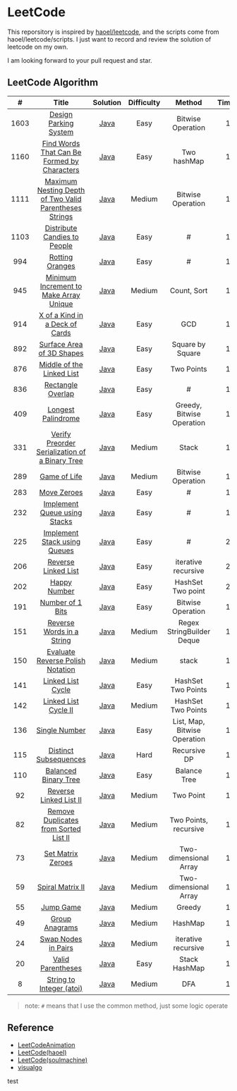# LeetCode

This reporsitory is inspired by [haoel/leetcode](<https://github.com/haoel/leetcode>), and the scripts come from haoel/leetcode/scripts. I just want to record and review the solution of leetcode on my own.

I am looking forward to your pull request and star.

## LeetCode Algorithm

| #    | Title                                                   | Solution | Difficulty | Method| Times |
| :----: | :-------------------------------------------------------: | :--------: | :----------: | :--------: | :----------: |
|1603|[Design Parking System](https://leetcode.com/problems/design-parking-system/) | [Java](./algorithms/java/DesignParkingSystem/ParkingSystem.java)|Easy|Bitwise Operation|1|
|1160|[Find Words That Can Be Formed by Characters](https://leetcode.com/problems/find-words-that-can-be-formed-by-characters/) | [Java](./algorithms/java/FindWordsThatCanBeFormedByCharacters/FindWordsThatCanBeFormedByCharacters.java)|Easy|Two hashMap|1|
|1111|[Maximum Nesting Depth of Two Valid Parentheses Strings](https://leetcode.com/problems/maximum-nesting-depth-of-two-valid-parentheses-strings/) | [Java](./algorithms/java/MaximumNestingDepthOfTwoValidParenthesesStrings/MaximumNestingDepthOfTwoValidParenthesesStrings.java)|Medium|Bitwise Operation|1|
|1103|[Distribute Candies to People](https://leetcode.com/problems/distribute-candies-to-people/) | [Java](./algorithms/java/DistributeCandiesToPeople/DistributeCandiesToPeople.java)|Easy|#|1|
|994|[Rotting Oranges](https://leetcode.com/problems/rotting-oranges/) | [Java](./algorithms/java/RottingOranges/RottingOranges.java)|Easy|#|1|
|945|[Minimum Increment to Make Array Unique](https://leetcode.com/problems/minimum-increment-to-make-array-unique/) | [Java](./algorithms/java/MinimumIncrementToMakeArrayUnique/MinimumIncrementToMakeArrayUnique.java)|Medium|Count, Sort|1|
|914|[X of a Kind in a Deck of Cards](https://leetcode.com/problems/x-of-a-kind-in-a-deck-of-cards/) | [Java](./algorithms/java/XOfAKindInADeckOfCards/XOfAKindInADeckOfCards.java)|Easy|GCD|1|
|892|[Surface Area of 3D Shapes](https://leetcode.com/problems/surface-area-of-3d-shapes/) | [Java](./algorithms/java/SurfaceAreaOf3dShapes/SurfaceAreaOf3dShapes.java)|Easy|Square by Square|1|
|876|[Middle of the Linked List](https://leetcode.com/problems/middle-of-the-linked-list/) | [Java](./algorithms/java/MiddleOfTheLinkedList/MiddleOfTheLinkedList.java)|Easy|Two Points|1|
|836|[Rectangle Overlap](https://leetcode.com/problems/rectangle-overlap/) | [Java](./algorithms/java/RectangleOverlap/RectangleOverlap.java)|Easy|#|1|
|409|[Longest Palindrome](https://leetcode.com/problems/longest-palindrome/) | [Java](./algorithms/java/LongestPalindrome/LongestPalindrome.java)|Easy|Greedy, Bitwise Operation|1|
|331|[Verify Preorder Serialization of a Binary Tree](https://leetcode.com/problems/verify-preorder-serialization-of-a-binary-tree/) | [Java](./algorithms/java/IsValidSerialization/IisValidSerialization.java)|Medium|Stack|1|
|289|[Game of Life](https://leetcode.com/problems/game-of-life/) | [Java](./algorithms/java/GameOfLife/GameOfLife.java)|Medium|Bitwise Operation|1|
|283|[Move Zeroes](https://leetcode.com/problems/move-../zeroes/) | [Java](./algorithms/java/MoveZeroes/MoveZeroes.java)|Easy|#|1|
|232|[Implement Queue using Stacks](https://leetcode.com/problems/implement-queue-using-stacks/) | [Java](./algorithms/java/ImplementQueueUsingStacks/ImplementQueueUsingStacks.java)|Easy|#|1|
|225|[Implement Stack using Queues](https://leetcode.com/problems/implement-stack-using-queues/) | [Java](./algorithms/java/ImplementStackUsingQueues/ImplementStackUsingQueues.java)|Easy|#|2|
|206|[Reverse Linked List](https://leetcode.com/problems/reverse-linked-list/) | [Java](./algorithms/java/ReverseLinkedList/ReverseLinkedList.java)|Easy|iterative recursive|2|
|202|[Happy Number](https://leetcode.com/problems/happy-number/solution/kuai-le-shu-by-leetcode/) | [Java](./algorithms/java/HappyNumber/HappyNumber.java)|Easy|HashSet Two point|2|
|191|[Number of 1 Bits](https://leetcode.com/problems/number-of-1-bits/) | [Java](./algorithms/java/NumberOf1Bits/NumberOf1Bits.java)|Easy|Bitwise Operation|1|
|151|[Reverse Words in a String](https://leetcode.com/problems/reverse-words-in-a-string/) | [Java](./algorithms/java/ReverseWordsInAString/ReverseWordsInAString.java)|Medium|Regex StringBuilder Deque|1|
|150|[Evaluate Reverse Polish Notation](https://leetcode.com/problems/evaluate-reverse-polish-notation/) | [Java](./algorithms/java/EvaluateReversePolishNotation/EvaluateReversePolishNotation.java)|Medium|stack|1|
|141|[Linked List Cycle](https://leetcode.com/problems/linked-list-cycle) | [Java](./algorithms/java/LinkedListCycle/LinkedListCycle.java)|Easy|HashSet Two Points|1|
|142|[Linked List Cycle II](https://leetcode.com/problems/linked-list-cycle-ii/) | [Java](./algorithms/java/LinkedListCycleIi/LinkedListCycleIi.java)|Medium|HashSet Two Points|1|
|136|[Single Number](https://leetcode.com/problems/single-number/) | [Java](./algorithms/java/SingleNumber/SingleNumber.java)|Easy|List, Map, Bitwise Operation|1|
|115|[Distinct Subsequences](https://leetcode.com/problems/distinct-subsequences/) | [Java](./algorithms/java/DistinctSubsequences/DistinctSubsequences.java)|Hard|Recursive DP|1|
|110|[Balanced Binary Tree](https://leetcode.com/problems/balanced-binary-tree/) | [Java](./algorithms/java/BalancedBinaryTree/BalancedBinaryTree.java)|Easy|Balance Tree|1|
|92|[Reverse Linked List II](https://leetcode.com/problems/reverse-linked-list-ii/) | [Java](./algorithms/java/ReverseLinkedListII/ReverseLinkedListII.java)|Medium|Two Point|1|
|82|[Remove Duplicates from Sorted List II](https://leetcode.com/problems/remove-duplicates-from-sorted-list-ii/) | [Java](./algorithms/java/RemoveDuplicatesFromSortedListIi/RemoveDuplicatesFromSortedListIi.java)|Medium|Two Points, recursive|1|
|73|[Set Matrix Zeroes](https://leetcode.com/problems/set-matrix-zeroes/) | [Java](./algorithms/java/SetMatrixZeroes/SetMatrixZeroes.java)|Medium|Two-dimensional Array|1|
|59|[Spiral Matrix II](https://leetcode.com/problems/spiral-matrix-ii/) | [Java](./algorithms/java/SpiralMatrix2/SpiralMatrixii.java)|Medium|Two-dimensional Array|1|
|55|[Jump Game](https://leetcode.com/problems/jump-game/) | [Java](./algorithms/java/JumpGame/JumpGame.java)|Medium|Greedy|1|
|49|[Group Anagrams](https://leetcode.com/problems/group-anagrams/) | [Java](./algorithms/java/GroupAnagrams/GroupAnagrams.java)|Medium|HashMap|1|
|24|[Swap Nodes in Pairs](https://leetcode.com/problems/swap-nodes-in-pairs/) | [Java](./algorithms/java/SwapNodesInPairs/SwapNodesInPairs.java)|Medium|iterative recursive|1|
|20|[Valid Parentheses](https://leetcode.com/problems/valid-parentheses/) | [Java](./algorithms/java/ValidParentheses/ValidParentheses.java)|Easy|Stack HashMap|1|
|8|[String to Integer (atoi)](https://leetcode.com/problems/string-to-integer-atoi/) | [Java](./algorithms/java/StringToIntegerAtoi/StringToIntegerAtoi.java)|Medium|DFA|1|

> note: `#` means that I use the common method, just some logic operate

##  Reference

- [LeetCodeAnimation](https://github.com/MisterBooo/LeetCodeAnimation)
- [LeetCode(haoel)](https://github.com/haoel/leetcode)
- [LeetCode(soulmachine)](https://github.com/soulmachine/leetcode)
- [visualgo](https://visualgo.net)

test